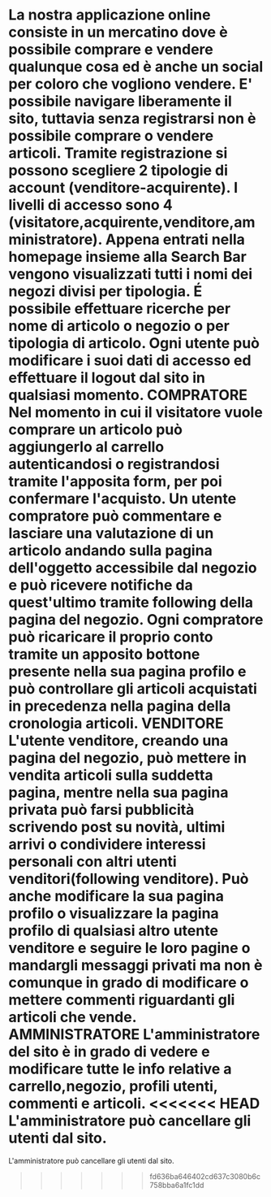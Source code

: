 La nostra applicazione online consiste in un mercatino dove è possibile comprare e vendere qualunque
cosa ed è anche un social per coloro che vogliono vendere.
E' possibile navigare liberamente il sito, tuttavia senza registrarsi non è possibile comprare o vendere articoli.
Tramite registrazione si possono scegliere 2 tipologie di account (venditore-acquirente).
I livelli di accesso sono 4 (visitatore,acquirente,venditore,amministratore).
Appena entrati nella homepage insieme alla Search Bar vengono visualizzati tutti i nomi dei negozi divisi per tipologia.
É possibile effettuare ricerche per nome di articolo o negozio o per tipologia di articolo.
Ogni utente può modificare i suoi dati di accesso ed effettuare il logout dal sito in qualsiasi
momento.
COMPRATORE
Nel momento in cui il visitatore vuole comprare un articolo può aggiungerlo al carrello autenticandosi o
registrandosi tramite l'apposita form, per poi confermare l'acquisto.
Un utente compratore può commentare e lasciare una valutazione di un articolo andando sulla pagina dell'oggetto
accessibile dal negozio e può ricevere notifiche da quest'ultimo tramite following della pagina del negozio.
Ogni compratore può ricaricare il proprio conto tramite un apposito bottone presente nella sua pagina profilo
e può controllare gli articoli acquistati in precedenza nella pagina della cronologia articoli.
VENDITORE
L'utente venditore, creando una pagina del negozio, può mettere
in vendita articoli sulla suddetta pagina, mentre nella sua pagina privata può farsi pubblicità scrivendo post
su novità, ultimi arrivi o condividere interessi personali con altri utenti venditori(following venditore).
Può anche modificare la sua pagina profilo o visualizzare la pagina
profilo di qualsiasi altro utente venditore e seguire le loro pagine o mandargli messaggi privati ma non è
comunque in grado di modificare o mettere commenti riguardanti gli articoli che vende.
AMMINISTRATORE
L'amministratore del sito è in grado di vedere e modificare tutte le info relative a carrello,negozio, profili utenti,
commenti e articoli.
<<<<<<< HEAD
L'amministratore può cancellare gli utenti dal sito.
=======
L'amministratore può cancellare gli utenti dal sito.
>>>>>>> fd636ba646402cd637c3080b6c758bba6a1fc1dd
